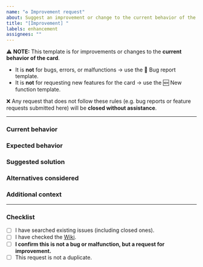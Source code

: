 ```yaml
---
name: "♻️ Improvement request"
about: Suggest an improvement or change to the current behavior of the card
title: "[Improvement] "
labels: enhancement
assignees: ""
---
```


⚠️ **NOTE:** This template is for improvements or changes to the **current behavior of the card**.  

- It is **not** for bugs, errors, or malfunctions → use the 🐞 Bug report template.  
- It is **not** for requesting new features for the card → use the 🆕 New function template.  

❌ Any request that does not follow these rules (e.g. bug reports or feature requests submitted here) will be **closed without assistance**.

---

### Current behavior
<!-- Describe the current behavior of the card. -->

### Expected behavior
<!-- Describe what you would expect instead. -->

### Suggested solution
<!-- If you have an idea of how it could be improved, describe it here. -->

### Alternatives considered
<!-- Mention other approaches you thought about. -->

### Additional context
<!-- Add any other context, screenshots, or examples related to your request. -->

---

### Checklist
- [ ] I have searched existing issues (including closed ones).
- [ ] I have checked the [Wiki](https://github.com/figorr/meteocat-card/wiki).
- [ ] **I confirm this is not a bug or malfunction, but a request for improvement.**
- [ ] This request is not a duplicate.
